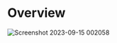 # Overview

![Screenshot 2023-09-15 002058](https://github.com/Pradhyumna789/Modelling_Agency_Landing_Page/assets/45138354/604cfe77-3f60-4836-83f8-c8ae34afac48)
